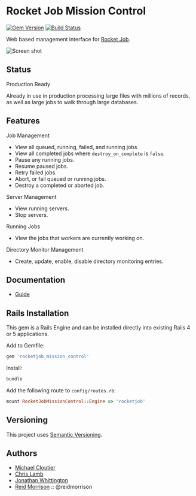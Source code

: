 # Rocket Job Mission Control
[![Gem Version](https://badge.fury.io/rb/rocketjob_mission_control.svg)](http://badge.fury.io/rb/rocketjob_mission_control) [![Build Status](https://secure.travis-ci.org/rocketjob/rocketjob_mission_control.png?branch=master)](http://travis-ci.org/rocketjob/rocketjob_mission_control)

Web based management interface for [Rocket Job][0].

![Screen shot](http://rocketjob.io/images/rjmc_running.png)

## Status

Production Ready

Already in use in production processing large files with millions
of records, as well as large jobs to walk through large databases.

## Features

Job Management

* View all queued, running, failed, and running jobs.
* View all completed jobs where `destroy_on_complete` is `false`.
* Pause any running jobs.
* Resume paused jobs.
* Retry failed jobs.
* Abort, or fail queued or running jobs.
* Destroy a completed or aborted job.

Server Management

* View running servers.
* Stop servers.

Running Jobs

* View the jobs that workers are currently working on.

Directory Monitor Management

* Create, update, enable, disable directory monitoring entries.

## Documentation

* [Guide](http://rocketjob.io/mission_control)

## Rails Installation

This gem is a Rails Engine and can be installed directly into existing Rails 4
or 5 applications.

Add to Gemfile:

```ruby
gem 'rocketjob_mission_control'
```

Install:

```ruby
bundle
```

Add the following route to `config/routes.rb`:

```ruby
mount RocketJobMissionControl::Engine => 'rocketjob'
```

## Versioning

This project uses [Semantic Versioning](http://semver.org/).

## Authors

* [Michael Cloutier][1]
* [Chris Lamb][2]
* [Jonathan Whittington][4]
* [Reid Morrison][3] :: @reidmorrison

[0]: http://rocketjob.io
[1]: https://github.com/mjcloutier
[2]: https://github.com/lambcr
[3]: https://github.com/reidmorrison
[4]: https://github.com/jtwhittington
